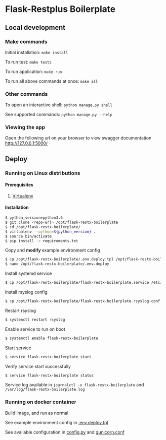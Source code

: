 # Flask-Restplus Boilerplate

## Local development

### Make commands

Initial installation: `make install`

To run test: `make tests`

To run application: `make run`

To run all above commands at once: `make all`

### Other commands

To open an interactive shell: `python manage.py shell`

See supported commands: `python manage.py --help`

### Viewing the app ###

Open the following url on your browser to view swagger documentation
http://127.0.0.1:5000/

## Deploy

### Running on Linux distributions

#### Prerequisites

1. [Virtualenv](https://virtualenv.pypa.io/en/stable/installation/)

#### Installation

```bash
$ python_version=python3.6
$ git clone <repo-url> /opt/flask-restx-boilerplate
$ cd /opt/flask-restx-boilerplate/
$ virtualenv --python=${python_version} .
$ source bin/activate
$ pip install -r requirements.txt
```

Copy and **modify** example environment config

```bash
$ cp /opt/flask-restx-boilerplate/.env.deploy.tpl /opt/flask-restx-boilerplate/.env.deploy
$ nano /opt/flask-restx-boilerplate/.env.deploy
```

Install systemd service

```bash
$ cp /opt/flask-restx-boilerplate/flask-restx-boilerplate.service /etc/systemd/system/flask-restx-boilerplate.service
```

Install rsyslog config

```bash
$ cp /opt/flask-restx-boilerplate/flask-restx-boilerplate.rsyslog.conf /etc/rsyslog.d/flask-restx-boilerplate.conf
```

Restart rsyslog

```bash
$ systemctl restart rsyslog
```

Enable service to run on boot

```bash
$ systemctl enable flask-restx-boilerplate
```

Start service

```bash
$ service flask-restx-boilerplate start
```

Verify service start successfully

```bash
$ service flask-restx-boilerplate status
```

Service log available in `journalctl -u flask-restx-boilerplate` and `/var/log/flask-restx-boilerplate.log`

### Running on docker container

Build image, and run as normal

See example environment config in [.env.deploy.tpl](./.env.deploy.tpl)

See available configuration in [config.py](./app/main/config.py) and [gunicorn.conf](./gunicorn.conf)
